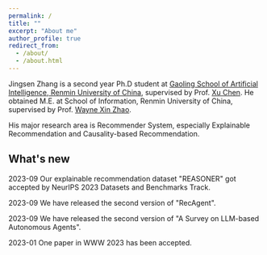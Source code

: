 ```yaml
---
permalink: /
title: ""
excerpt: "About me"
author_profile: true
redirect_from: 
  - /about/
  - /about.html
---
```


Jingsen Zhang is a second year Ph.D student at [Gaoling School of Artificial Intelligence, Renmin University of China](http://ai.ruc.edu.cn/), supervised by Prof. [Xu Chen](http://xu-chen.com).
He obtained M.E. at School of Information, Renmin University of China, supervised by Prof. [Wayne Xin Zhao](http://playbigdata.ruc.edu.cn/batmanfly/).

His major research area is Recommender System, especially Explainable Recommendation and Causality-based Recommendation.


## What's new
2023-09 Our explainable recommendation dataset "REASONER" got accepted by NeurIPS 2023 Datasets and Benchmarks Track.

2023-09 We have released the second version of "RecAgent".

2023-09 We have released the second version of "A Survey on LLM-based Autonomous Agents".

2023-01 One paper in WWW 2023 has been accepted.
